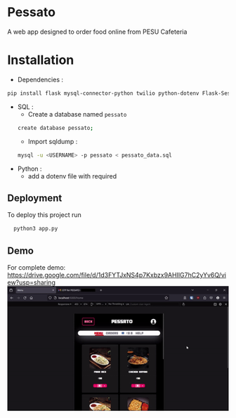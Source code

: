 
# Pessato

A web app designed to order food online from PESU Cafeteria

# Installation

- Dependencies : 

```bash
pip install flask mysql-connector-python twilio python-dotenv Flask-Session fpdf
```

- SQL :
    - Create a database named `pessato`
    ```bash
    create database pessato;
    ```
    - Import sqldump : 
    ```bash
    mysql -u <USERNAME> -p pessato < pessato_data.sql
    ```
- Python :
    - add a dotenv file with required 
## Deployment

To deploy this project run

```bash
  python3 app.py
```


## Demo
For complete demo: https://drive.google.com/file/d/1d3FYTJxNS4p7Kxbzx9AHIlG7hC2yYv6Q/view?usp=sharing
![](https://github.com/typicallhavok/Pessato/blob/main/pessato-demo.gif)

